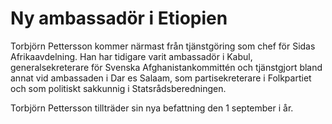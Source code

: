 # Ny ambassadör i Etiopien

Torbjörn Pettersson kommer närmast från tjänstgöring som chef för Sidas Afrikaavdelning. Han har tidigare varit ambassadör i Kabul, generalsekreterare för Svenska Afghanistankommittén och tjänstgjort bland annat vid ambassaden i Dar es Salaam, som partisekreterare i Folkpartiet och som politiskt sakkunnig i Statsrådsberedningen.

Torbjörn Pettersson tillträder sin nya befattning den 1 september i år.

